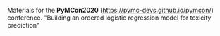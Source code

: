 Materials for the **PyMCon2020** (https://pymc-devs.github.io/pymcon/) conference. "Building an ordered logistic regression model for toxicity prediction"
